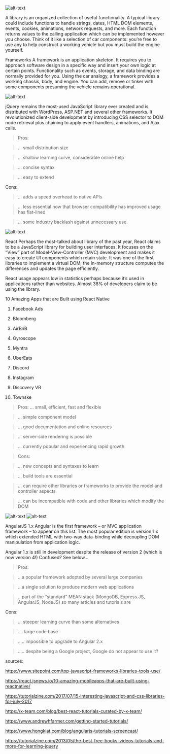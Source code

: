 ![alt-text](https://encrypted-tbn0.gstatic.com/images?q=tbn:ANd9GcSSMvKXNVqVOZ8tPGUekULDbE2DfMcXD9JHkZSnmRToMSpmv4M9)

A library is an organized collection of useful functionality. A typical library could include functions to handle strings, dates, HTML DOM elements, events, cookies, animations, network requests, and more. Each function returns values to the calling application which can be implemented however you choose. Think of it like a selection of car components: you’re free to use any to help construct a working vehicle but you must build the engine yourself.

Frameworks
A framework is an application skeleton. It requires you to approach software design in a specific way and insert your own logic at certain points. Functionality such as events, storage, and data binding are normally provided for you. Using the car analogy, a framework provides a working chassis, body, and engine. You can add, remove or tinker with some components presuming the vehicle remains operational.

![alt-text](http://markimarta.com/wp-content/uploads/2016/08/jquery-logo1.png)


jQuery remains the most-used JavaScript library ever created and is distributed with WordPress, ASP.NET and several other frameworks. It revolutionized client-side development by introducing CSS selector to DOM node retrieval plus chaining to apply event handlers, animations, and Ajax calls.

> Pros:

> ... small distribution size

> ... shallow learning curve, considerable online help

> ... concise syntax

> ... easy to extend

Cons:

> ... adds a speed overhead to native APIs

> ... less essential now that browser compatibility has improved usage has flat-lined

> ... some industry backlash against unnecessary use.

![alt-text](http://www.brianfajardo.com/static/media/reactjs.0068a577.svg)


React
Perhaps the most-talked about library of the past year, React claims to be a JavaScript library for building user interfaces. It focuses on the “View” part of Model-View-Controller (MVC) development and makes it easy to create UI components which retain state. It was one of the first libraries to implement a virtual DOM; the in-memory structure computes the differences and updates the page efficiently.

React usage appears low in statistics perhaps because it’s used in applications rather than websites. Almost 38% of developers claim to be using the library.

10 Amazing Apps that are Built using React Native

1. Facebook Ads 

2. Bloomberg

3. AirBnB

4. Gyroscope

5. Myntra

6. UberEats

7. Discord

8. Instagram

9. Discovery VR

10. Townske


> Pros:
> ... small, efficient, fast and flexible

> ... simple component model

> ... good documentation and online resources

> ... server-side rendering is possible

> ... currently popular and experiencing rapid growth

> Cons:

> ... new concepts and syntaxes to learn

> ... build tools are essential

> ... can require other libraries or frameworks to provide the model and controller aspects

> ... can be incompatible with code and other libraries which modify the DOM

![alt-text](https://www.vectorlogo.zone/logos/angular/angular-card.png)
![alt-text](https://i0.wp.com/pbs.twimg.com/media/C5ETnuzWcAAks8k.jpg?w=840&ssl=1)


AngularJS 1.x
Angular is the first framework – or MVC application framework – to appear on
this list. The most popular edition is version 1.x which extended HTML with two-way data-binding while decoupling DOM manipulation from application logic.

Angular 1.x is still in development despite the release of version 2 (which is now version 4!) Confused? See below…

>Pros:

> ...a popular framework adopted by several large companies

> ...a single solution to produce modern web applications

> ...part of the “standard” MEAN stack (MongoDB, Express.JS, AngularJS, NodeJS) so many articles and tutorials are

Cons:

> ... steeper learning curve than some alternatives

> .... large code base

> ..... impossible to upgrade to Angular 2.x

> ..... despite being a Google project, Google do not appear to use it?

sources:

https://www.sitepoint.com/top-javascript-frameworks-libraries-tools-use/

https://react.jsnews.io/10-amazing-mobileapps-that-are-built-using-reactnative/

https://tutorialzine.com/2017/07/15-interesting-javascript-and-css-libraries-for-july-2017

https://x-team.com/blog/best-react-tutorials-curated-by-x-team/

https://www.andrewhfarmer.com/getting-started-tutorials/

https://www.hongkiat.com/blog/angularjs-tutorials-screencast/

https://tutorialzine.com/2013/05/the-best-free-books-videos-tutorials-and-more-for-learning-jquery
